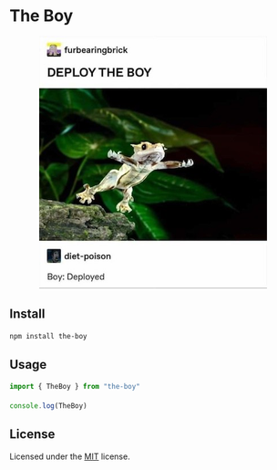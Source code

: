 # The Boy

<div align="center">
  <img src="https://raw.githubusercontent.com/tcd/the-boy.js/master/assets/the-boy-400.jpg" alt="the-boy" title="the-boy">
</div>

## Install

```bash
npm install the-boy
```

## Usage

```js
import { TheBoy } from "the-boy"

console.log(TheBoy)
```

## License

Licensed under the [MIT](https://github.com/tcd/the-boy.js/blob/master/LICENSE.md) license.
